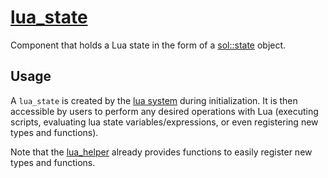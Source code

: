 # [lua_state](lua_state.hpp)

Component that holds a Lua state in the form of a [sol::state](https://github.com/ThePhD/sol2) object.

## Usage

A `lua_state` is created by the [lua system](../systems/lua/lua.md) during initialization. It is then accessible by users to perform any desired operations with Lua (executing scripts, evaluating lua state variables/expressions, or even registering new types and functions).

Note that the [lua_helper](../helpers/lua_helper.md) already provides functions to easily register new types and functions.